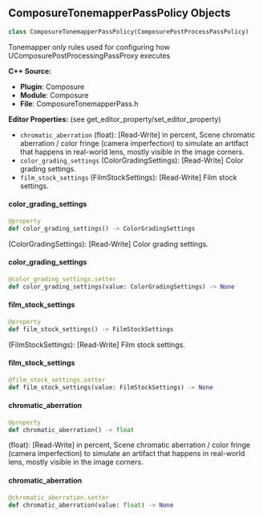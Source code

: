 ## ComposureTonemapperPassPolicy Objects

```python
class ComposureTonemapperPassPolicy(ComposurePostProcessPassPolicy)
```

Tonemapper only rules used for configuring how UComposurePostProcessingPassProxy executes

**C++ Source:**

- **Plugin**: Composure
- **Module**: Composure
- **File**: ComposureTonemapperPass.h

**Editor Properties:** (see get_editor_property/set_editor_property)

- ``chromatic_aberration`` (float):  [Read-Write] in percent, Scene chromatic aberration / color fringe (camera imperfection) to simulate an artifact that happens in real-world lens, mostly visible in the image corners.
- ``color_grading_settings`` (ColorGradingSettings):  [Read-Write] Color grading settings.
- ``film_stock_settings`` (FilmStockSettings):  [Read-Write] Film stock settings.

<a id="unreal.ComposureTonemapperPassPolicy.color_grading_settings"></a>

#### color_grading_settings

```python
@property
def color_grading_settings() -> ColorGradingSettings
```

(ColorGradingSettings):  [Read-Write] Color grading settings.

<a id="unreal.ComposureTonemapperPassPolicy.color_grading_settings"></a>

#### color_grading_settings

```python
@color_grading_settings.setter
def color_grading_settings(value: ColorGradingSettings) -> None
```

<a id="unreal.ComposureTonemapperPassPolicy.film_stock_settings"></a>

#### film_stock_settings

```python
@property
def film_stock_settings() -> FilmStockSettings
```

(FilmStockSettings):  [Read-Write] Film stock settings.

<a id="unreal.ComposureTonemapperPassPolicy.film_stock_settings"></a>

#### film_stock_settings

```python
@film_stock_settings.setter
def film_stock_settings(value: FilmStockSettings) -> None
```

<a id="unreal.ComposureTonemapperPassPolicy.chromatic_aberration"></a>

#### chromatic_aberration

```python
@property
def chromatic_aberration() -> float
```

(float):  [Read-Write] in percent, Scene chromatic aberration / color fringe (camera imperfection) to simulate an artifact that happens in real-world lens, mostly visible in the image corners.

<a id="unreal.ComposureTonemapperPassPolicy.chromatic_aberration"></a>

#### chromatic_aberration

```python
@chromatic_aberration.setter
def chromatic_aberration(value: float) -> None
```

<a id="unreal.CompositingTextureLookupTable"></a>